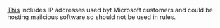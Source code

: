 [This](https://www.microsoft.com/en-us/download/confirmation.aspx?id=41653) includes IP addresses used byt Microsoft customers and could be hosting mailcious software so should not be used in rules.
